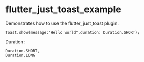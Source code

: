 # flutter_just_toast_example

Demonstrates how to use the flutter_just_toast plugin.

```
Toast.show(message:"Hello world",duration: Duration.SHORT);
````

Duration :
```
Duration.SHORT,
Duration.LONG
```
